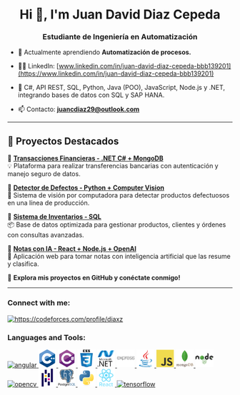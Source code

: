 <h1 align="center">Hi 👋, I'm Juan David Diaz Cepeda</h1>
<h3 align="center">Estudiante de Ingeniería en Automatización</h3>

- 🌱 Actualmente aprendiendo **Automatización de procesos.**  

- 👨‍💻 LinkedIn: [www.linkedin.com/in/juan-david-diaz-cepeda-bbb139201](https://www.linkedin.com/in/juan-david-diaz-cepeda-bbb139201)  

- 💬 C#, API REST, SQL, Python, Java (POO), JavaScript, Node.js y .NET, integrando bases de datos con SQL y SAP HANA.  

- 📫 Contacto: **juancdiaz29@outlook.com**  

---

## 🚀 Proyectos Destacados  

📌 **[Transacciones Financieras - .NET C# + MongoDB](https://github.com/Juandiaxz/Transacciones_Financieras.git)**  
💡 Plataforma para realizar transferencias bancarias con autenticación y manejo seguro de datos.  

📌 **[Detector de Defectos - Python + Computer Vision](https://github.com/Juandiaxz/Detector-de-Defectos.git)**  
🤖 Sistema de visión por computadora para detectar productos defectuosos en una línea de producción.  

📌 **[Sistema de Inventarios - SQL](https://github.com/Juandiaxz/Sistema-de-Inventarios.git)**  
📦 Base de datos optimizada para gestionar productos, clientes y órdenes con consultas avanzadas.  

📌 **[Notas con IA - React + Node.js + OpenAI](https://github.com/Juandiaxz/Notas-con-IA.git)**  
📝 Aplicación web para tomar notas con inteligencia artificial que las resume y clasifica.  

🌟 **Explora mis proyectos en GitHub y conéctate conmigo!**  

---

<h3 align="left">Connect with me:</h3>
<p align="left">
<a href="https://codeforces.com/profile/Diaxz" target="blank">
<img align="center" src="https://raw.githubusercontent.com/rahuldkjain/github-profile-readme-generator/master/src/images/icons/Social/codeforces.svg" alt="https://codeforces.com/profile/diaxz" height="30" width="40" />
</a>
</p>
<h3 align="left">Languages and Tools:</h3>
<p align="left"> <a href="https://angular.io" target="_blank" rel="noreferrer"> <img src="https://angular.io/assets/images/logos/angular/angular.svg" alt="angular" width="40" height="40"/> </a> <a href="https://www.w3schools.com/cpp/" target="_blank" rel="noreferrer"> <img src="https://raw.githubusercontent.com/devicons/devicon/master/icons/cplusplus/cplusplus-original.svg" alt="cplusplus" width="40" height="40"/> </a> <a href="https://www.w3schools.com/cs/" target="_blank" rel="noreferrer"> <img src="https://raw.githubusercontent.com/devicons/devicon/master/icons/csharp/csharp-original.svg" alt="csharp" width="40" height="40"/> </a> <a href="https://www.w3schools.com/css/" target="_blank" rel="noreferrer"> <img src="https://raw.githubusercontent.com/devicons/devicon/master/icons/css3/css3-original-wordmark.svg" alt="css3" width="40" height="40"/> </a> <a href="https://dotnet.microsoft.com/" target="_blank" rel="noreferrer"> <img src="https://raw.githubusercontent.com/devicons/devicon/master/icons/dot-net/dot-net-original-wordmark.svg" alt="dotnet" width="40" height="40"/> </a> <a href="https://expressjs.com" target="_blank" rel="noreferrer"> <img src="https://raw.githubusercontent.com/devicons/devicon/master/icons/express/express-original-wordmark.svg" alt="express" width="40" height="40"/> </a> <a href="https://www.java.com" target="_blank" rel="noreferrer"> <img src="https://raw.githubusercontent.com/devicons/devicon/master/icons/java/java-original.svg" alt="java" width="40" height="40"/> </a> <a href="https://developer.mozilla.org/en-US/docs/Web/JavaScript" target="_blank" rel="noreferrer"> <img src="https://raw.githubusercontent.com/devicons/devicon/master/icons/javascript/javascript-original.svg" alt="javascript" width="40" height="40"/> </a> <a href="https://www.mongodb.com/" target="_blank" rel="noreferrer"> <img src="https://raw.githubusercontent.com/devicons/devicon/master/icons/mongodb/mongodb-original-wordmark.svg" alt="mongodb" width="40" height="40"/> </a> <a href="https://nodejs.org" target="_blank" rel="noreferrer"> <img src="https://raw.githubusercontent.com/devicons/devicon/master/icons/nodejs/nodejs-original-wordmark.svg" alt="nodejs" width="40" height="40"/> </a> <a href="https://opencv.org/" target="_blank" rel="noreferrer"> <img src="https://www.vectorlogo.zone/logos/opencv/opencv-icon.svg" alt="opencv" width="40" height="40"/> </a> <a href="https://pandas.pydata.org/" target="_blank" rel="noreferrer"> <img src="https://raw.githubusercontent.com/devicons/devicon/2ae2a900d2f041da66e950e4d48052658d850630/icons/pandas/pandas-original.svg" alt="pandas" width="40" height="40"/> </a> <a href="https://www.postgresql.org" target="_blank" rel="noreferrer"> <img src="https://raw.githubusercontent.com/devicons/devicon/master/icons/postgresql/postgresql-original-wordmark.svg" alt="postgresql" width="40" height="40"/> </a> <a href="https://www.python.org" target="_blank" rel="noreferrer"> <img src="https://raw.githubusercontent.com/devicons/devicon/master/icons/python/python-original.svg" alt="python" width="40" height="40"/> </a> <a href="https://reactjs.org/" target="_blank" rel="noreferrer"> <img src="https://raw.githubusercontent.com/devicons/devicon/master/icons/react/react-original-wordmark.svg" alt="react" width="40" height="40"/> </a> <a href="https://www.tensorflow.org" target="_blank" rel="noreferrer"> <img src="https://www.vectorlogo.zone/logos/tensorflow/tensorflow-icon.svg" alt="tensorflow" width="40" height="40"/> </a> </p>
